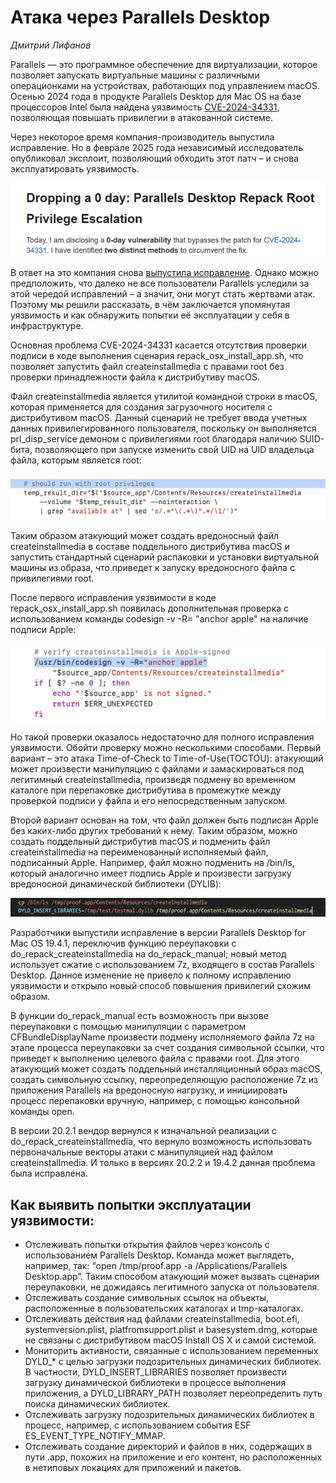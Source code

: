 # Атака через Parallels Desktop
*Дмитрий Лифанов*

Parallels — это программное обеспечение для виртуализации, которое позволяет запускать виртуальные машины с различными операционками на устройствах, работающих под управлением macOS. Осенью 2024 года в продукте Parallels Desktop для Mac OS на базе процессоров Intel была найдена уязвимость [CVE-2024-34331](https://www.cve.org/CVERecord?id=CVE-2024-34331), позволяющая повышать привилегии в атакованной системе. 

Через некоторое время компания-производитель выпустила исправление. Но в феврале 2025 года независимый исследователь опубликовал эксплоит, позволяющий обходить этот патч – и снова эксплуатировать уязвимость. 

![Сообщение о новом эксплоите для Parallels Desktop](para2.png)

В ответ на это компания снова [выпустила исправление](https://kb.parallels.com/ru/130944/). Однако можно предположить, что далеко не все пользователи Parallels уследили за этой чередой исправлений – а значит, они могут стать жертвами атак. Поэтому мы решили рассказать, в чём заключается упомянутая уязвимость и как обнаружить попытки её эксплуатации у себя в инфраструктуре.

Основная проблема CVE-2024-34331 касается отсутствия проверки подписи в ходе выполнения сценария repack_osx_install_app.sh, что позволяет запустить файл createinstallmedia с правами root без проверки принадлежности файла к дистрибутиву macOS. 

Файл сreateinstallmedia является утилитой командной строки в macOS, которая применяется для создания загрузочного носителя с дистрибутивом macOS. Данный сценарий не требует ввода учетных данных привилегированного пользователя, поскольку он выполняется prl_disp_service демоном с привилегиями root благодаря наличию SUID-бита, позволяющего при запуске изменить свой UID на UID владельца файла, которым является root:

![Часть кода из repack_osx_install_app.sh с использованием createinstallmedia и требованием запуска с привилегиями root](para3.png)

Таким образом атакующий может создать вредоносный файл createinstallmedia в составе поддельного дистрибутива macOS и запустить стандартный сценарий распаковки и установки виртуальной машины из образа, что приведет к запуску вредоносного файла с привилегиями root.

После первого исправления уязвимости в коде repack_osx_install_app.sh появилась дополнительная проверка с использованием команды codesign -v -R= "anchor apple" на наличие подписи Apple:

![Часть кода с проверкой подписи из repack_osx_install_app.sh](para4.png)

Но такой проверки оказалось недостаточно для полного исправления уязвимости. Обойти проверку можно несколькими способами. Первый вариант – это атака Time-of-Check to Time-of-Use(TOCTOU): атакующий может произвести манипуляцию с файлами и замаскироваться под легитимный createinstallmedia, произведя подмену во временном каталоге при перепаковке дистрибутива в промежутке между проверкой подписи у файла и его непосредственным запуском. 

Второй вариант основан на том, что файл должен быть подписан Apple без каких-либо других требований к нему. Таким образом, можно создать поддельный дистрибутив macOS и подменить файл createinstallmedia на переименованный исполняемый файл, подписанный Apple. Например, файл можно подменить на /bin/ls, который аналогично имеет подпись Apple и произвести загрузку вредоносной динамической библиотеки (DYLIB):

![Пример команд замены createinstallmedia на /bin/ls с последующим запуском  с параметром загрузки вредоносной динамической библиотеки](para5.png)

Разработчики выпустили исправление в версии Parallels Desktop for Mac OS 19.4.1, переключив функцию переупаковки с do_repack_createinstallmedia на do_repack_manual; новый метод использует сжатие с использованием 7z, входящего в состав Parallels Desktop. Данное изменение не привело к полному исправлению уязвимости и открыло новый способ повышения привилегий схожим образом.

В функции do_repack_manual есть возможность при вызове переупаковки с помощью манипуляции с параметром CFBundleDisplayName произвести подмену исполняемого файла 7z на этапе процесса переупаковки за счет создания символьной ссылки, что приведет к выполнению целевого файла с правами root. Для этого атакующий может создать поддельный инсталляционный образ macOS, создать символьную ссылку, переопределяющую расположение 7z из приложения Parallels на вредоносную нагрузку, и инициировать процесс перепаковки вручную, например, с помощью консольной команды open.

В версии 20.2.1 вендор вернулся к изначальной реализации с do_repack_createinstallmedia, что вернуло возможность использовать первоначальные векторы атаки с манипуляцией над файлом createinstallmedia. И только в версиях 20.2.2 и 19.4.2 данная проблема была исправлена.

## Как выявить попытки эксплуатации уязвимости:

- Отслеживать попытки открытия файлов через консоль с использованием Parallels Desktop. Команда может выглядеть, например, так: “open /tmp/proof.app -a /Applications/Parallels Desktop.app”. Таким способом атакующий может вызвать сценарии переупаковки, не дожидаясь легитимного запуска от пользователя.
- Отслеживать создание символьных ссылок на объекты, расположенные в пользовательских каталогах и tmp-каталогах.
- Отслеживать действия над файлами createinstallmedia, boot.efi, systemversion.plist, platfromsupport.plist и basesystem.dmg, которые не связаны с дистрибутивом macOS Install OS X и самой системой.
- Мониторить активности, связанные с использованием переменных DYLD_* с целью загрузки подозрительных динамических библиотек. В частности, DYLD_INSERT_LIBRARIES позволяет произвести загрузку динамической библиотеки в процессе выполнения приложения, а DYLD_LIBRARY_PATH позволяет переопределить путь поиска динамических библиотек. 
- Отслеживать загрузку подозрительных динамических библиотек в процесс, например, с использованием события ESF ES_EVENT_TYPE_NOTIFY_MMAP.
- Отслеживать создание директорий и файлов в них, содержащих в пути .app, похожих на приложение и его контент, но расположенных в нетиповых локациях для приложений и пакетов.



